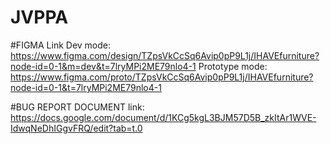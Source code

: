 # JVPPA

#FIGMA Link
Dev mode: https://www.figma.com/design/TZpsVkCcSq6Avip0pP9L1j/IHAVEfurniture?node-id=0-1&m=dev&t=7lryMPi2ME79nlo4-1
Prototype mode: https://www.figma.com/proto/TZpsVkCcSq6Avip0pP9L1j/IHAVEfurniture?node-id=0-1&t=7lryMPi2ME79nlo4-1

#BUG REPORT DOCUMENT
link: https://docs.google.com/document/d/1KCg5kgL3BJM57D5B_zkItAr1WVE-IdwqNeDhIGgvFRQ/edit?tab=t.0
